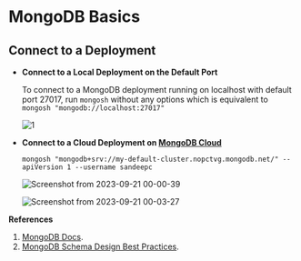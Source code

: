 # MongoDB Basics

## Connect to a Deployment

- **Connect to a Local Deployment on the Default Port**

   To connect to a MongoDB deployment running on localhost with default port 27017, run `mongosh` without any options which is equivalent to `mongosh "mongodb://localhost:27017"`


   ![1](https://github.com/sndpchatterjee07/SoftwareSetupDocs/assets/3818950/afda3aa4-a58b-493d-b425-090235dddda1)



 
- **Connect to a Cloud Deployment on [MongoDB Cloud](https://cloud.mongodb.com/)**

   `mongosh "mongodb+srv://my-default-cluster.nopctvg.mongodb.net/" --apiVersion 1 --username sandeepc`

   ![Screenshot from 2023-09-21 00-00-39](https://github.com/sndpchatterjee07/SoftwareSetupDocs/assets/3818950/c76f9481-ad99-4c0c-8c6f-fdb3a9c4b734)


  ![Screenshot from 2023-09-21 00-03-27](https://github.com/sndpchatterjee07/SoftwareSetupDocs/assets/3818950/1cf83915-3740-4c15-8725-6c7753c84f20)

   









**References**

1. [MongoDB Docs](https://www.mongodb.com/docs/v6.0/tutorial/manage-users-and-roles/).
2. [MongoDB Schema Design Best Practices](https://www.mongodb.com/developer/products/mongodb/mongodb-schema-design-best-practices/).
